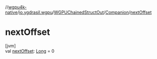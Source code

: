 //[wgpu4k-native](../../../../index.md)/[io.ygdrasil.wgpu](../../index.md)/[WGPUChainedStructOut](../index.md)/[Companion](index.md)/[nextOffset](next-offset.md)

# nextOffset

[jvm]\
val [nextOffset](next-offset.md): [Long](https://kotlinlang.org/api/core/kotlin-stdlib/kotlin/-long/index.html) = 0
